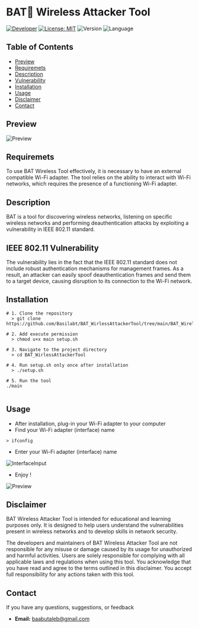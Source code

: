 # BAT🦇 Wireless Attacker Tool

[![Developer](https://img.shields.io/badge/Developer-Basilabt-crimson)](https://github.com/Basilabt)
[![License: MIT](https://img.shields.io/badge/License-MIT-yellow.svg)](https://github.com/Basilabt/BAT_WirlessTool/blob/main/LICENSE)
![Version](https://img.shields.io/badge/version-1.0-brightgreen)
![Language](https://img.shields.io/badge/language-Python-blue)



## Table of Contents

- [Preview](#preview)
- [Requiremets](#requiremets)
- [Description](#description)
- [Vulnerability](#vulnerability)
- [Installation](#scenario)
- [Usage](#usage)
- [Disclaimer](#disclaimer)
- [Contact](#contact)

## Preview
![Preview](https://github.com/Basilabt/BAT_WirlessTool/assets/77483631/0fa1b03b-0f48-45a4-8c5e-24b298f225c3)

## Requiremets
To use BAT Wireless Tool effectively, it is necessary to have an external compatible Wi-Fi adapter. The tool relies on the ability to interact with Wi-Fi networks, which requires the presence of a functioning Wi-Fi adapter.

## Description
BAT is a tool for discovering wireless networks, listening on specific wireless networks and performing deauthentication attacks by exploiting a vulnerability in IEEE 802.11 standard.

## IEEE 802.11 Vulnerability

The vulnerability lies in the fact that the IEEE 802.11 standard does not include robust authentication mechanisms for management frames. As a result, an attacker can easily spoof deauthentication frames and send them to a target device, causing disruption to its connection to the Wi-Fi network.



## Installation



```
# 1. Clone the repository
  > git clone https://github.com/Basilabt/BAT_WirlessAttackerTool/tree/main/BAT_WirelessTool

# 2. Add execute permission
  > chmod u+x main setup.sh

# 3. Navigate to the project directory
  > cd BAT_WirlessAttackerTool

# 4. Run setup.sh only once after installation
  > ./setup.sh 

# 5. Run the tool
./main


```

## Usage 

- After installation, plug-in your Wi-Fi adapter to your computer
- Find your Wi-Fi adapter (interface) name

```
> ifconfig
```
- Enter your Wi-Fi adapter (interface) name 

![InterfaceInput](https://github.com/Basilabt/BAT_WirlessAttackerTool/assets/77483631/0b4fb012-8c47-46f7-a4e5-14d89854cee8)

- Enjoy !

![Preview](https://github.com/Basilabt/BAT_WirlessTool/assets/77483631/0fa1b03b-0f48-45a4-8c5e-24b298f225c3)

## Disclaimer
BAT Wireless Attacker Tool is intended for educational and learning purposes only. It is designed to help users understand the vulnerabilities present in wireless networks and to develop skills in network security. 

The developers and maintainers of BAT Wireless Attacker Tool are not responsible for any misuse or damage caused by its usage for unauthorized and harmful activities. Users are solely responsible for complying with all applicable laws and regulations when using this tool. You acknowledge that you have read and agree to the terms outlined in this disclaimer. You accept full responsibility for any actions taken with this tool.

## Contact
If you have any questions, suggestions, or feedback

- **Email:** [baabutaleb@gmail.com](mailto:baabutaleb@gmail.com)
